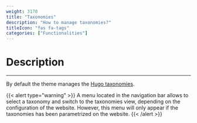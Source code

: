 ```yaml
---
weight: 3170
title: "Taxonomies"
description: "How to manage taxonomies?"
titleIcon: "fas fa-tags"
categories: ["Functionalities"]
---
```


# Description
---

By default the theme manages the [Hugo taxonomies](https://gohugo.io/content-management/multilingual/#readout).

{{< alert type="warning" >}}
A menu located in the navigation bar allows to select a taxonomy and switch to the taxonomies view, depending on the configuration of the website. However, this menu will only appear if the taxonomies has been parametrized on the website.
{{< /alert >}}

